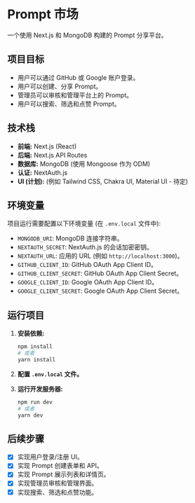 # Prompt 市场

一个使用 Next.js 和 MongoDB 构建的 Prompt 分享平台。

## 项目目标

- 用户可以通过 GitHub 或 Google 账户登录。
- 用户可以创建、分享 Prompt。
- 管理员可以审核和管理平台上的 Prompt。
- 用户可以搜索、筛选和点赞 Prompt。

## 技术栈

- **前端:** Next.js (React)
- **后端:** Next.js API Routes
- **数据库:** MongoDB (使用 Mongoose 作为 ODM)
- **认证:** NextAuth.js
- **UI (计划):** (例如 Tailwind CSS, Chakra UI, Material UI - 待定)

## 环境变量

项目运行需要配置以下环境变量 (在 `.env.local` 文件中):

- `MONGODB_URI`: MongoDB 连接字符串。
- `NEXTAUTH_SECRET`: NextAuth.js 的会话加密密钥。
- `NEXTAUTH_URL`: 应用的 URL (例如 `http://localhost:3000`)。
- `GITHUB_CLIENT_ID`: GitHub OAuth App Client ID。
- `GITHUB_CLIENT_SECRET`: GitHub OAuth App Client Secret。
- `GOOGLE_CLIENT_ID`: Google OAuth App Client ID。
- `GOOGLE_CLIENT_SECRET`: Google OAuth App Client Secret。

## 运行项目

1.  **安装依赖:**
    ```bash
    npm install
    # 或者
    yarn install
    ```

2.  **配置 `.env.local` 文件。**

3.  **运行开发服务器:**
    ```bash
    npm run dev
    # 或者
    yarn dev
    ```

## 后续步骤

- [x] 实现用户登录/注册 UI。
- [x] 实现 Prompt 创建表单和 API。
- [x] 实现 Prompt 展示列表和详情页。
- [x] 实现管理员审核和管理界面。
- [x] 实现搜索、筛选和点赞功能。
